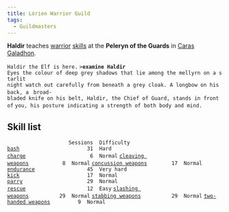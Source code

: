 ```yaml
---
title: Lórien Warrior Guild
tags:
  - Guildmasters
---
```

**Haldir** teaches [warrior](warrior "wikilink")
[skills](skill "wikilink") at the **Peleryn of the Guards** in [Caras
Galadhon](Caras_Galadhon "wikilink").

`Haldir the Elf is here.`
`>`**`examine Haldir`**
`Eyes the colour of deep grey shadows that lie among the mellyrn on a starlit `
`night watch out carefully from beneath a grey cloak. A longbow on his back, a `
`broad-bladed knife on his belt, Haldir, the Chief of Guard, stands in front of`
`you, his posture indicating a strength of both body and mind.`

## Skill list

`                    Sessions  Difficulty`
[`bash`](bash "wikilink")`                      31  Hard`
[`charge`](charge "wikilink")`                     6  Normal`
[`cleaving weapons`](cleaving_weapons "wikilink")`           8  Normal`
[`concussion weapons`](concussion_weapons "wikilink")`        17  Normal`
[`endurance`](endurance "wikilink")`                 45  Very hard`
[`kick`](kick "wikilink")`                      17  Normal`
[`parry`](parry "wikilink")`                     29  Normal`
[`rescue`](rescue "wikilink")`                    12  Easy`
[`slashing weapons`](slashing_weapons "wikilink")`          29  Normal`
[`stabbing weapons`](stabbing_weapons "wikilink")`          29  Normal`
[`two-handed weapons`](two-handed_weapons "wikilink")`         9  Normal`
